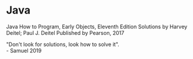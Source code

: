 # Java
Java How to Program, Early Objects, Eleventh Edition Solutions by Harvey Deitel; Paul J. Deitel Published by Pearson, 2017


"Don't look for solutions, look how to solve it".  
                                        - Samuel 2019 
                                              
                                             
                                  
         
